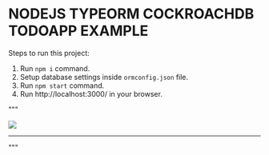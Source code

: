# NODEJS TYPEORM COCKROACHDB TODOAPP EXAMPLE

Steps to run this project:

1. Run `npm i` command.
2. Setup database settings inside `ormconfig.json` file.
3. Run `npm start` command.
4. Run http://localhost:3000/ in your browser.

"""

<img src="https://university.cockroachlabs.com/certificates/2d6d561993cd4ab78b488199ac981e01"/>
 <hr></hr>
<p align="center">
  <samp>

"""
